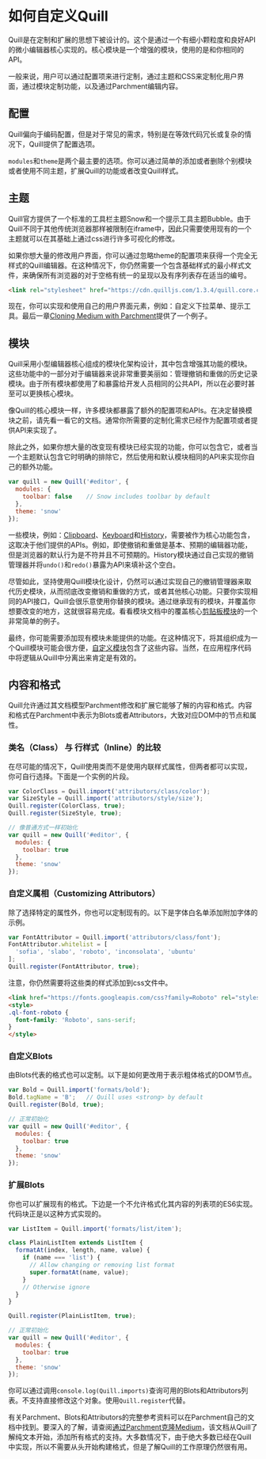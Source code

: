 # 如何自定义Quill

Quill是在定制和扩展的思想下被设计的。这个是通过一个有细小颗粒度和良好API的微小编辑器核心实现的。核心模块是一个增强的模块，使用的是和你相同的API。

一般来说，用户可以通过配置项来进行定制，通过主题和CSS来定制化用户界面，通过模块定制功能，以及通过Parchment编辑内容。

## 配置

Quill偏向于编码配置，但是对于常见的需求，特别是在等效代码冗长或复杂的情况下，Quill提供了配置选项。

`modules`和`theme`是两个最主要的选项。你可以通过简单的添加或者删除个别模块或者使用不同主题，扩展Quill的功能或者改变Quill样式。

## 主题

Quill官方提供了一个标准的工具栏主题Snow和一个提示工具主题Bubble。由于Quill不同于其他传统浏览器那样被限制在iframe中，因此只需要使用现有的一个主题就可以在其基础上通过css进行许多可视化的修改。

如果你想大量的修改用户界面，你可以通过忽略theme的配置项来获得一个完全无样式的Quill编辑器。在这种情况下，你仍然需要一个包含基础样式的最小样式文件，来确保所有浏览器的对于空格有统一的呈现以及有序列表存在适当的编号。

```html
<link rel="stylesheet" href="https://cdn.quilljs.com/1.3.4/quill.core.css">
```

现在，你可以实现和使用自己的用户界面元素，例如：自定义下拉菜单、提示工具。最后一章[Cloning Medium with Parchment]()提供了一个例子。

## 模块

Quill采用小型编辑器核心组成的模块化架构设计，其中包含增强其功能的模块。这些功能中的一部分对于编辑器来说非常重要美丽如：管理撤销和重做的历史记录模块。由于所有模块都使用了和暴露给开发人员相同的公共API，所以在必要时甚至可以更换核心模块。

像Quill的核心模块一样，许多模块都暴露了额外的配置项和APIs。在决定替换模块之前，请先看一看它的文档。通常你所需要的定制化需求已经作为配置项或者提供API来实现了。

除此之外，如果你想大量的改变现有模块已经实现的功能，你可以包含它，或者当一个主题默认包含它时明确的排除它，然后使用和默认模块相同的API来实现你自己的额外功能。

```javascript
var quill = new Quill('#editor', {
  modules: {
    toolbar: false    // Snow includes toolbar by default
  },
  theme: 'snow'
});
```

一些模块，例如：[Clipboard]()、[Keyboard]()和[History]()，需要被作为核心功能包含，这取决于他们提供的APIs。例如，即使撤销和重做是基本、预期的编辑器功能，但是浏览器的默认行为是不符并且不可预期的。History模块通过自己实现的撤销管理器并将`undo()`和`redo()`暴露为API来填补这个空白。

尽管如此，坚持使用Quill模块化设计，仍然可以通过实现自己的撤销管理器来取代历史模块，从而彻底改变撤销和重做的方式，或者其他核心功能。只要你实现相同的API接口，Quill会很乐意使用你替换的模块。通过继承现有的模块，并覆盖你想要改变的地方，这就很容易完成。看看模块文档中的覆盖核心[剪贴板模块]()的一个非常简单的例子。

最终，你可能需要添加现有模块未能提供的功能。在这种情况下，将其组织成为一个Quill模块可能会很方便，[自定义模块]()包含了这些内容。当然，在应用程序代码中将逻辑从Quill中分离出来肯定是有效的。

## 内容和格式

Quill允许通过其文档模型Parchment修改和扩展它能够了解的内容和格式。内容和格式在Parchment中表示为Blots或者Attributors，大致对应DOM中的节点和属性。

### 类名（Class） 与 行样式（Inline）的比较

在尽可能的情况下，Quill使用类而不是使用内联样式属性，但两者都可以实现，你可自行选择。下面是一个实例的片段。

```javascript
var ColorClass = Quill.import('attributors/class/color');
var SizeStyle = Quill.import('attributors/style/size');
Quill.register(ColorClass, true);
Quill.register(SizeStyle, true);

// 像普通方式一样初始化
var quill = new Quill('#editor', {
  modules: {
    toolbar: true
  },
  theme: 'snow'
});
```

### 自定义属相（Customizing Attributors）

除了选择特定的属性外，你也可以定制现有的。以下是字体白名单添加附加字体的示例。

```javascript
var FontAttributor = Quill.import('attributors/class/font');
FontAttributor.whitelist = [
  'sofia', 'slabo', 'roboto', 'inconsolata', 'ubuntu'
];
Quill.register(FontAttributor, true);
```

注意，你仍然需要将这些类的样式添加到css文件中。

```html
<link href="https://fonts.googleapis.com/css?family=Roboto" rel="stylesheet">
<style>
.ql-font-roboto {
  font-family: 'Roboto', sans-serif;
}
</style>
```

### 自定义Blots

由Blots代表的格式也可以定制。以下是如何更改用于表示粗体格式的DOM节点。

```javascript
var Bold = Quill.import('formats/bold');
Bold.tagName = 'B';   // Quill uses <strong> by default
Quill.register(Bold, true);

// 正常初始化
var quill = new Quill('#editor', {
  modules: {
    toolbar: true
  },
  theme: 'snow'
});
```

### 扩展Blots

你也可以扩展现有的格式。下边是一个不允许格式化其内容的列表项的ES6实现。代码块正是以这种方式实现的。

```javascript
var ListItem = Quill.import('formats/list/item');

class PlainListItem extends ListItem {
  formatAt(index, length, name, value) {
    if (name === 'list') {
      // Allow changing or removing list format
      super.formatAt(name, value);
    }
    // Otherwise ignore
  }
}

Quill.register(PlainListItem, true);

// 正常初始化
var quill = new Quill('#editor', {
  modules: {
    toolbar: true
  },
  theme: 'snow'
});
```

你可以通过调用`console.log(Quill.imports)`查询可用的Blots和Attributors列表。不支持直接修改这个对象。使用`Quill.register`代替。

有关Parchment、Blots和Attributors的完整参考资料可以在Parchment自己的文档中找到。要深入的了解，请查阅[通过Parchment克隆Medium]()，该文档从Quill了解纯文本开始，添加所有格式的支持。大多数情况下，由于绝大多数已经在Quill中实现，所以不需要从头开始构建格式，但是了解Quill的工作原理仍然很有用。
